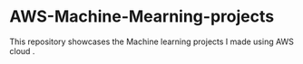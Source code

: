 # AWS-Machine-Mearning-projects
This repository showcases the Machine learning projects I made using AWS cloud .
